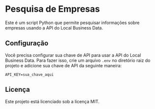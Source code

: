 # Pesquisa de Empresas

Este é um script Python que permite pesquisar informações sobre empresas usando a API do Local Business Data.

## Configuração

Você precisa configurar sua chave de API para usar a API do Local Business Data. 
Para fazer isso, crie um arquivo ```.env``` no diretório raiz do projeto e adicione sua chave de API da seguinte maneira:

``
API_KEY=sua_chave_aqui
``
## Licença

Este projeto está licenciado sob a licença MIT.